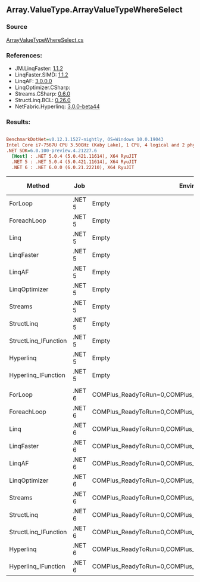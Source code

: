 ﻿## Array.ValueType.ArrayValueTypeWhereSelect

### Source
[ArrayValueTypeWhereSelect.cs](../LinqBenchmarks/Array/ValueType/ArrayValueTypeWhereSelect.cs)

### References:
- JM.LinqFaster: [1.1.2](https://www.nuget.org/packages/JM.LinqFaster/1.1.2)
- LinqFaster.SIMD: [1.1.2](https://www.nuget.org/packages/LinqFaster.SIMD/1.0.3)
- LinqAF: [3.0.0.0](https://www.nuget.org/packages/LinqAF/3.0.0.0)
- LinqOptimizer.CSharp: [](https://www.nuget.org/packages/LinqOptimizer.CSharp/)
- Streams.CSharp: [0.6.0](https://www.nuget.org/packages/Streams.CSharp/0.6.0)
- StructLinq.BCL: [0.26.0](https://www.nuget.org/packages/StructLinq/0.26.0)
- NetFabric.Hyperlinq: [3.0.0-beta44](https://www.nuget.org/packages/NetFabric.Hyperlinq/3.0.0-beta44)

### Results:
``` ini

BenchmarkDotNet=v0.12.1.1527-nightly, OS=Windows 10.0.19043
Intel Core i7-7567U CPU 3.50GHz (Kaby Lake), 1 CPU, 4 logical and 2 physical cores
.NET SDK=6.0.100-preview.4.21227.6
  [Host] : .NET 5.0.4 (5.0.421.11614), X64 RyuJIT
  .NET 5 : .NET 5.0.4 (5.0.421.11614), X64 RyuJIT
  .NET 6 : .NET 6.0.0 (6.0.21.22210), X64 RyuJIT


```
|               Method |    Job |                                                   EnvironmentVariables |  Runtime | Count |        Mean |     Error |    StdDev | Ratio | RatioSD |   Gen 0 |   Gen 1 | Gen 2 | Allocated |
|--------------------- |------- |----------------------------------------------------------------------- |--------- |------ |------------:|----------:|----------:|------:|--------:|--------:|--------:|------:|----------:|
|              ForLoop | .NET 5 |                                                                  Empty | .NET 5.0 |   100 |    906.2 ns |   2.45 ns |   2.17 ns |  1.00 |    0.00 |       - |       - |     - |         - |
|          ForeachLoop | .NET 5 |                                                                  Empty | .NET 5.0 |   100 |  1,002.4 ns |   4.09 ns |   3.63 ns |  1.11 |    0.00 |       - |       - |     - |         - |
|                 Linq | .NET 5 |                                                                  Empty | .NET 5.0 |   100 |  1,677.3 ns |  12.04 ns |  10.05 ns |  1.85 |    0.01 |  0.1030 |       - |     - |     216 B |
|           LinqFaster | .NET 5 |                                                                  Empty | .NET 5.0 |   100 |  1,826.1 ns |  16.79 ns |  13.11 ns |  2.02 |    0.02 |  4.7264 |       - |     - |   9,904 B |
|               LinqAF | .NET 5 |                                                                  Empty | .NET 5.0 |   100 |  2,224.9 ns |  40.08 ns |  31.29 ns |  2.46 |    0.04 |       - |       - |     - |         - |
|        LinqOptimizer | .NET 5 |                                                                  Empty | .NET 5.0 |   100 | 60,774.8 ns | 830.07 ns | 648.07 ns | 67.08 |    0.75 | 57.6782 | 19.2261 |     - | 156,622 B |
|              Streams | .NET 5 |                                                                  Empty | .NET 5.0 |   100 |  7,188.8 ns | 139.03 ns | 154.53 ns |  7.97 |    0.19 |  0.4654 |       - |     - |     976 B |
|           StructLinq | .NET 5 |                                                                  Empty | .NET 5.0 |   100 |  1,234.8 ns |   4.33 ns |   3.61 ns |  1.36 |    0.01 |  0.0305 |       - |     - |      64 B |
| StructLinq_IFunction | .NET 5 |                                                                  Empty | .NET 5.0 |   100 |  1,086.2 ns |   4.59 ns |   3.84 ns |  1.20 |    0.00 |       - |       - |     - |         - |
|            Hyperlinq | .NET 5 |                                                                  Empty | .NET 5.0 |   100 |  1,536.6 ns |   4.34 ns |   3.85 ns |  1.70 |    0.01 |       - |       - |     - |         - |
|  Hyperlinq_IFunction | .NET 5 |                                                                  Empty | .NET 5.0 |   100 |  1,278.5 ns |   4.51 ns |   4.22 ns |  1.41 |    0.01 |       - |       - |     - |         - |
|                      |        |                                                                        |          |       |             |           |           |       |         |         |         |       |           |
|              ForLoop | .NET 6 | COMPlus_ReadyToRun=0,COMPlus_TC_QuickJitForLoops=1,COMPlus_TieredPGO=1 | .NET 6.0 |   100 |    909.0 ns |   1.64 ns |   1.37 ns |  1.00 |    0.00 |       - |       - |     - |         - |
|          ForeachLoop | .NET 6 | COMPlus_ReadyToRun=0,COMPlus_TC_QuickJitForLoops=1,COMPlus_TieredPGO=1 | .NET 6.0 |   100 |  1,016.4 ns |   2.64 ns |   2.47 ns |  1.12 |    0.00 |       - |       - |     - |         - |
|                 Linq | .NET 6 | COMPlus_ReadyToRun=0,COMPlus_TC_QuickJitForLoops=1,COMPlus_TieredPGO=1 | .NET 6.0 |   100 |  1,575.3 ns |   7.82 ns |   7.31 ns |  1.73 |    0.01 |  0.1030 |       - |     - |     216 B |
|           LinqFaster | .NET 6 | COMPlus_ReadyToRun=0,COMPlus_TC_QuickJitForLoops=1,COMPlus_TieredPGO=1 | .NET 6.0 |   100 |  1,825.2 ns |  17.63 ns |  16.49 ns |  2.01 |    0.02 |  4.7264 |       - |     - |   9,904 B |
|               LinqAF | .NET 6 | COMPlus_ReadyToRun=0,COMPlus_TC_QuickJitForLoops=1,COMPlus_TieredPGO=1 | .NET 6.0 |   100 |  2,261.9 ns |  39.78 ns |  37.21 ns |  2.49 |    0.05 |       - |       - |     - |         - |
|        LinqOptimizer | .NET 6 | COMPlus_ReadyToRun=0,COMPlus_TC_QuickJitForLoops=1,COMPlus_TieredPGO=1 | .NET 6.0 |   100 | 52,579.7 ns | 879.90 ns | 686.97 ns | 57.83 |    0.73 | 73.9746 |       - |     - | 156,351 B |
|              Streams | .NET 6 | COMPlus_ReadyToRun=0,COMPlus_TC_QuickJitForLoops=1,COMPlus_TieredPGO=1 | .NET 6.0 |   100 |  7,182.0 ns |  63.90 ns |  59.77 ns |  7.88 |    0.06 |  0.4654 |       - |     - |     976 B |
|           StructLinq | .NET 6 | COMPlus_ReadyToRun=0,COMPlus_TC_QuickJitForLoops=1,COMPlus_TieredPGO=1 | .NET 6.0 |   100 |  1,246.7 ns |   8.81 ns |   7.81 ns |  1.37 |    0.01 |  0.0305 |       - |     - |      64 B |
| StructLinq_IFunction | .NET 6 | COMPlus_ReadyToRun=0,COMPlus_TC_QuickJitForLoops=1,COMPlus_TieredPGO=1 | .NET 6.0 |   100 |  1,062.1 ns |   5.90 ns |   5.52 ns |  1.17 |    0.01 |       - |       - |     - |         - |
|            Hyperlinq | .NET 6 | COMPlus_ReadyToRun=0,COMPlus_TC_QuickJitForLoops=1,COMPlus_TieredPGO=1 | .NET 6.0 |   100 |  1,576.0 ns |   6.92 ns |   6.13 ns |  1.73 |    0.01 |       - |       - |     - |         - |
|  Hyperlinq_IFunction | .NET 6 | COMPlus_ReadyToRun=0,COMPlus_TC_QuickJitForLoops=1,COMPlus_TieredPGO=1 | .NET 6.0 |   100 |  1,299.0 ns |   6.24 ns |   5.21 ns |  1.43 |    0.01 |       - |       - |     - |         - |
